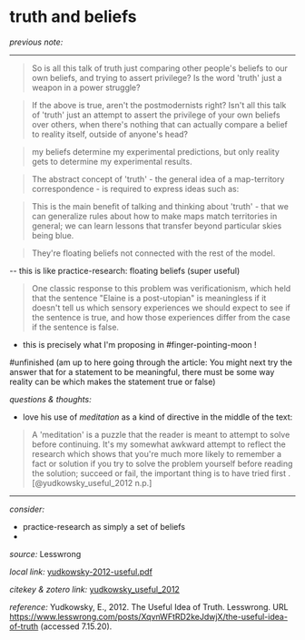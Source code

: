 # truth and beliefs

_previous note:_ 

---

>So is all this talk of truth just comparing other people's beliefs to our own beliefs, and trying to assert privilege? Is the word 'truth' just a weapon in a power struggle?

>If the above is true, aren't the postmodernists right? Isn't all this talk of 'truth' just an attempt to assert the privilege of your own beliefs over others, when there's nothing that can actually compare a belief to reality itself, outside of anyone's head?

>my beliefs determine my experimental predictions, but only reality gets to determine my experimental results.

>The abstract concept of 'truth' - the general idea of a map-territory correspondence - is required to express ideas such as:

>This is the main benefit of talking and thinking about 'truth' - that we can generalize rules about how to make maps match territories in general; we can learn lessons that transfer beyond particular skies being blue.

>They're floating beliefs not connected with the rest of the model.

-- this is like practice-research: floating beliefs (super useful)

>One classic response to this problem was verificationism, which held that the sentence "Elaine is a post-utopian" is meaningless if it doesn't tell us which sensory experiences we should expect to see if the sentence is true, and how those experiences differ from the case if the sentence is false.

- this is precisely what I'm proposing in #finger-pointing-moon !




#unfinished (am up to here going through the article: You might next try the answer that for a statement to be meaningful, there must be some way reality can be which makes the statement true or false)

_questions & thoughts:_

- love his use of _meditation_ as a kind of directive in the middle of the text: 

>A 'meditation' is a puzzle that the reader is meant to attempt to solve before continuing. It's my somewhat awkward attempt to reflect the research which shows that you're much more likely to remember a fact or solution if you try to solve the problem yourself before reading the solution; succeed or fail, the important thing is to have tried first .[@yudkowsky_useful_2012 n.p.]

--- 

_consider:_

- practice-research as simply a set of beliefs
- 

_source:_ Lesswrong

_local link:_ [yudkowsky-2012-useful.pdf](hook://file/mhQM5QIjB?p=c2tlbGxpcy9Eb3dubG9hZHM=&n=yudkowsky-2012-useful.pdf)

_citekey & zotero link:_ [yudkowsky_useful_2012](zotero://select/items/1_FDDYNW3Y)

_reference:_ Yudkowsky, E., 2012. The Useful Idea of Truth. Lesswrong. URL https://www.lesswrong.com/posts/XqvnWFtRD2keJdwjX/the-useful-idea-of-truth (accessed 7.15.20).


